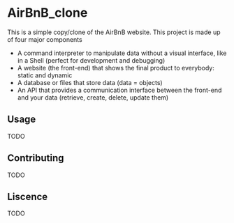 # AirBnB_clone

This is a simple copy/clone of the AirBnB website.
This project is made up of four major components
+ A command interpreter to manipulate data without a visual interface, like in a Shell (perfect for development and debugging)
+ A website (the front-end) that shows the final product to everybody: static and dynamic
+ A database or files that store data (data = objects)
+ An API that provides a communication interface between the front-end and your data (retrieve, create, delete, update them)

## Usage
TODO

## Contributing
TODO

## Liscence
TODO

